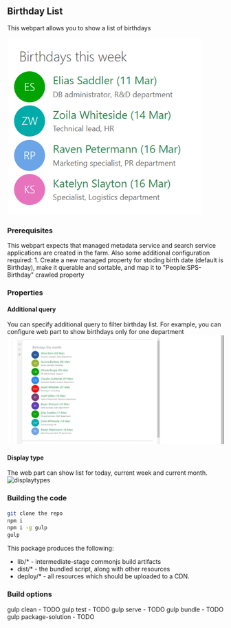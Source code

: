 ## Birthday List
This webpart allows you to show a list of birthdays

![overview](https://github.com/zzindexx/SPFX/blob/master/SharePoint/react-birthdaylist/assets/overview.png)

### Prerequisites
This webpart expects that managed metadata service and search service applications are created in the farm.
Also some additional configuration required:
    1. Create a new managed property for stoding birth date (default is Birthday), make it querable and sortable, and map it to "People:SPS-Birthday" crawled property


### Properties

#### Additional query
You can specify additional query to filter birthday list. For example, you can configure web part to show birthdays only for one department
![additionalQuery](https://github.com/zzindexx/SPFX/blob/master/SharePoint/react-birthdaylist/assets/additionalquery.gif)

#### Display type
The web part can show list for today, current week and current month.
![displaytypes](https://github.com/zzindexx/SPFX/blob/master/SharePoint/react-birthdaylist/assets/displaytypes.gif)


### Building the code

```bash
git clone the repo
npm i
npm i -g gulp
gulp
```

This package produces the following:

* lib/* - intermediate-stage commonjs build artifacts
* dist/* - the bundled script, along with other resources
* deploy/* - all resources which should be uploaded to a CDN.

### Build options

gulp clean - TODO
gulp test - TODO
gulp serve - TODO
gulp bundle - TODO
gulp package-solution - TODO
